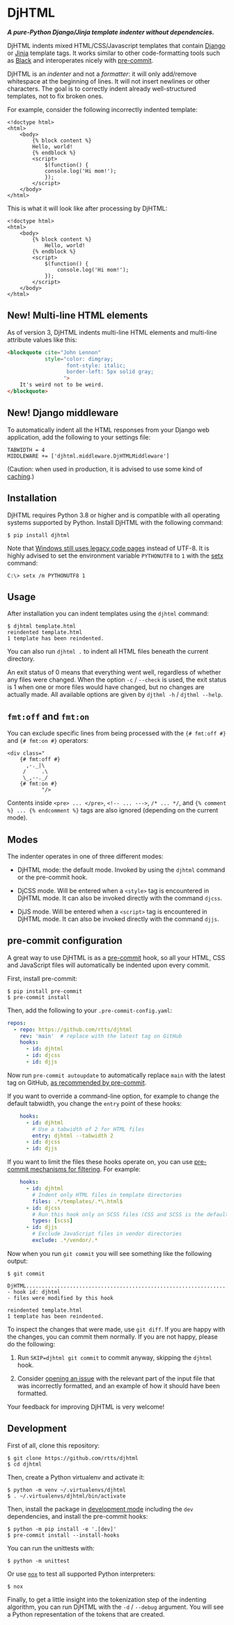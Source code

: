 # DjHTML

***A pure-Python Django/Jinja template indenter without dependencies.***

DjHTML indents mixed HTML/CSS/Javascript templates that contain
[Django](https://docs.djangoproject.com/en/stable/ref/templates/language/)
or [Jinja](https://jinja.palletsprojects.com/templates/) template
tags. It works similar to other code-formatting tools such as
[Black](https://github.com/psf/black) and interoperates nicely with
[pre-commit](https://pre-commit.com/).

DjHTML is an _indenter_ and not a _formatter_: it will only add/remove
whitespace at the beginning of lines. It will not insert newlines or
other characters. The goal is to correctly indent already
well-structured templates, not to fix broken ones.

For example, consider the following incorrectly indented template:

```jinja
<!doctype html>
<html>
    <body>
        {% block content %}
        Hello, world!
        {% endblock %}
        <script>
            $(function() {
            console.log('Hi mom!');
            });
        </script>
    </body>
</html>
```

This is what it will look like after processing by DjHTML:

```jinja
<!doctype html>
<html>
    <body>
        {% block content %}
            Hello, world!
        {% endblock %}
        <script>
            $(function() {
                console.log('Hi mom!');
            });
        </script>
    </body>
</html>
```


## New! Multi-line HTML elements

As of version 3, DjHTML indents multi-line HTML elements and
multi-line attribute values like this:

```html
<blockquote cite="John Lennon"
            style="color: dimgray;
                   font-style: italic;
                   border-left: 5px solid gray;
                  ">
    It's weird not to be weird.
</blockquote>
```


## New! Django middleware

To automatically indent all the HTML responses from your Django web
application, add the following to your settings file:

    TABWIDTH = 4
    MIDDLEWARE += ['djhtml.middleware.DjHTMLMiddleware']

(Caution: when used in production, it is advised to use some kind of
[caching](https://docs.djangoproject.com/en/stable/topics/cache/).)


## Installation

DjHTML requires Python 3.8 or higher and is compatible with all
operating systems supported by Python. Install DjHTML with the
following command:

    $ pip install djhtml

Note that
[Windows still uses legacy code pages](https://docs.python.org/3/using/windows.html#win-utf8-mode)
instead of UTF-8. It is highly advised to set the environment variable
`PYTHONUTF8` to `1` with the
[setx](https://learn.microsoft.com/en-us/windows-server/administration/windows-commands/setx)
command:

    C:\> setx /m PYTHONUTF8 1


## Usage

After installation you can indent templates using the `djhtml`
command:

    $ djhtml template.html
    reindented template.html
    1 template has been reindented.

You can also run `djhtml .` to indent all HTML files beneath the
current directory.

An exit status of 0 means that everything went well, regardless of
whether any files were changed. When the option `-c` / `--check` is
used, the exit status is 1 when one or more files would have changed,
but no changes are actually made. All available options are given by
`djthml -h` / `djthml --help`.


## `fmt:off` and `fmt:on`

You can exclude specific lines from being processed with the
`{# fmt:off #}` and `{# fmt:on #}` operators:

```jinja
<div class="
    {# fmt:off #}
      ,-._|\
     /     .\
     \_,--._/
    {# fmt:on #}
           "/>
```

Contents inside `<pre> ... </pre>`, `<!-- ... --->`, `/* ... */`, and
`{% comment %} ... {% endcomment %}` tags are also ignored (depending
on the current mode).


## Modes

The indenter operates in one of three different modes:

- DjHTML mode: the default mode. Invoked by using the `djhtml` command
  or the pre-commit hook.

- DjCSS mode. Will be entered when a `<style>` tag is encountered in
  DjHTML mode. It can also be invoked directly with the command
  `djcss`.

- DjJS mode. Will be entered when a `<script>` tag is encountered in
  DjHTML mode. It can also be invoked directly with the command
  `djjs`.


## pre-commit configuration

A great way to use DjHTML is as a [pre-commit](https://pre-commit.com/)
hook, so all your HTML, CSS and JavaScript files will automatically be
indented upon every commit.

First, install pre-commit:

    $ pip install pre-commit
    $ pre-commit install

Then, add the following to your `.pre-commit-config.yaml`:

```yml
repos:
  - repo: https://github.com/rtts/djhtml
    rev: 'main'  # replace with the latest tag on GitHub
    hooks:
      - id: djhtml
      - id: djcss
      - id: djjs
```

Now run `pre-commit autoupdate` to automatically replace `main` with
the latest tag on GitHub,
[as recommended by pre-commit](https://pre-commit.com/#using-the-latest-version-for-a-repository).

If you want to override a command-line option, for example to change
the default tabwidth, you change the `entry` point of these hooks:

```yml
    hooks:
      - id: djhtml
        # Use a tabwidth of 2 for HTML files
        entry: djhtml --tabwidth 2
      - id: djcss
      - id: djjs
```

If you want to limit the files these hooks operate on, you can use
[pre-commit mechanisms for filtering](https://pre-commit.com/#filtering-files-with-types).
For example:

```yml
    hooks:
      - id: djhtml
        # Indent only HTML files in template directories
        files: .*/templates/.*\.html$
      - id: djcss
        # Run this hook only on SCSS files (CSS and SCSS is the default)
        types: [scss]
      - id: djjs
        # Exclude JavaScript files in vendor directories
        exclude: .*/vendor/.*
```

Now when you run `git commit` you will see something like the
following output:

    $ git commit

    DjHTML...................................................................Failed
    - hook id: djhtml
    - files were modified by this hook

    reindented template.html
    1 template has been reindented.

To inspect the changes that were made, use `git diff`. If you are
happy with the changes, you can commit them normally. If you are not
happy, please do the following:

1. Run `SKIP=djhtml git commit` to commit anyway, skipping the
   `djhtml` hook.

2. Consider [opening an issue](https://github.com/rtts/djhtml/issues)
   with the relevant part of the input file that was incorrectly
   formatted, and an example of how it should have been formatted.

Your feedback for improving DjHTML is very welcome!


## Development

First of all, clone this repository:

    $ git clone https://github.com/rtts/djhtml
    $ cd djhtml

Then, create a Python virtualenv and activate it:

    $ python -m venv ~/.virtualenvs/djhtml
    $ . ~/.virtualenvs/djhtml/bin/activate

Then, install the package in [development
mode](https://setuptools.pypa.io/en/latest/userguide/development_mode.html)
including the `dev` dependencies, and install the pre-commit hooks:

    $ python -m pip install -e '.[dev]'
    $ pre-commit install --install-hooks

You can run the unittests with:

    $ python -m unittest

Or use [`nox`](https://nox.thea.codes) to test all supported Python
interpreters:

    $ nox

Finally, to get a little insight into the tokenization step of the
indenting algorithm, you can run DjHTML with the `-d` / `--debug`
argument. You will see a Python representation of the tokens that are
created.
